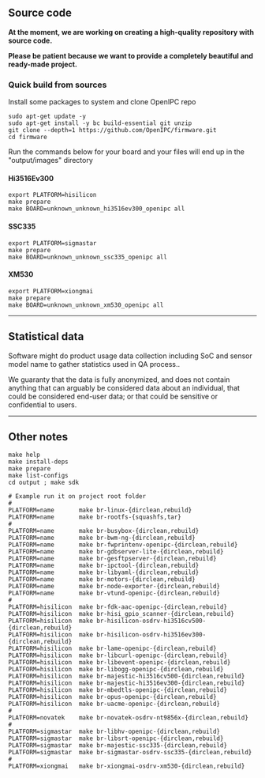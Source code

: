Source code
-----------

**At the moment, we are working on creating a high-quality repository with source code.**

**Please be patient because we want to provide a completely beautiful and ready-made project.**

### Quick build from sources

Install some packages to system and clone OpenIPC repo

```
sudo apt-get update -y
sudo apt-get install -y bc build-essential git unzip
git clone --depth=1 https://github.com/OpenIPC/firmware.git
cd firmware
```
Run the commands below for your board and your files will end up in the "output/images" directory

#### Hi3516Ev300

```
export PLATFORM=hisilicon
make prepare
make BOARD=unknown_unknown_hi3516ev300_openipc all
```

#### SSC335

```
export PLATFORM=sigmastar
make prepare
make BOARD=unknown_unknown_ssc335_openipc all
```

#### XM530

```
export PLATFORM=xiongmai
make prepare
make BOARD=unknown_unknown_xm530_openipc all
```

-----

## Statistical data

Software might do product usage data collection including SoC and sensor model name to gather statistics used in QA process..

We guaranty that the data is fully anonymized, and does not contain anything that can arguably be considered data about an individual, that could be considered end-user data; or that could be sensitive or confidential to users.

-----

## Other notes

```
make help
make install-deps
make prepare
make list-configs
cd output ; make sdk
```

```
# Example run it on project root folder
#
PLATFORM=name       make br-linux-{dirclean,rebuild}
PLATFORM=name       make br-rootfs-{squashfs,tar}
#
PLATFORM=name       make br-busybox-{dirclean,rebuild}
PLATFORM=name       make br-bwm-ng-{dirclean,rebuild}
PLATFORM=name       make br-fwprintenv-openipc-{dirclean,rebuild}
PLATFORM=name       make br-gdbserver-lite-{dirclean,rebuild}
PLATFORM=name       make br-gesftpserver-{dirclean,rebuild}
PLATFORM=name       make br-ipctool-{dirclean,rebuild}
PLATFORM=name       make br-libyaml-{dirclean,rebuild}
PLATFORM=name       make br-motors-{dirclean,rebuild}
PLATFORM=name       make br-node-exporter-{dirclean,rebuild}
PLATFORM=name       make br-vtund-openipc-{dirclean,rebuild}
#
PLATFORM=hisilicon  make br-fdk-aac-openipc-{dirclean,rebuild}
PLATFORM=hisilicon  make br-hisi_gpio_scanner-{dirclean,rebuild}
PLATFORM=hisilicon  make br-hisilicon-osdrv-hi3516cv500-{dirclean,rebuild}
PLATFORM=hisilicon  make br-hisilicon-osdrv-hi3516ev300-{dirclean,rebuild}
PLATFORM=hisilicon  make br-lame-openipc-{dirclean,rebuild}
PLATFORM=hisilicon  make br-libcurl-openipc-{dirclean,rebuild}
PLATFORM=hisilicon  make br-libevent-openipc-{dirclean,rebuild}
PLATFORM=hisilicon  make br-libogg-openipc-{dirclean,rebuild}
PLATFORM=hisilicon  make br-majestic-hi3516cv500-{dirclean,rebuild}
PLATFORM=hisilicon  make br-majestic-hi3516ev300-{dirclean,rebuild}
PLATFORM=hisilicon  make br-mbedtls-openipc-{dirclean,rebuild}
PLATFORM=hisilicon  make br-opus-openipc-{dirclean,rebuild}
PLATFORM=hisilicon  make br-uacme-openipc-{dirclean,rebuild}
#
PLATFORM=novatek    make br-novatek-osdrv-nt9856x-{dirclean,rebuild}
#
PLATFORM=sigmastar  make br-libhv-openipc-{dirclean,rebuild}
PLATFORM=sigmastar  make br-libsrt-openipc-{dirclean,rebuild}
PLATFORM=sigmastar  make br-majestic-ssc335-{dirclean,rebuild}
PLATFORM=sigmastar  make br-sigmastar-osdrv-ssc335-{dirclean,rebuild}
#
PLATFORM=xiongmai   make br-xiongmai-osdrv-xm530-{dirclean,rebuild}
```
